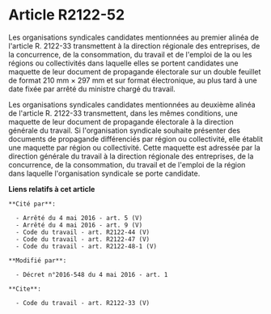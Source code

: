 # Article R2122-52

Les organisations syndicales candidates mentionnées au premier alinéa de l'article R. 2122-33 transmettent à la direction
régionale des entreprises, de la concurrence, de la consommation, du travail et de l'emploi de la ou les régions ou
collectivités dans laquelle elles se portent candidates une maquette de leur document de propagande électorale sur un double
feuillet de format 210 mm × 297 mm et sur format électronique, au plus tard à une date fixée par arrêté du ministre chargé du
travail. 

Les organisations syndicales candidates mentionnées au deuxième alinéa de l'article R. 2122-33 transmettent, dans les mêmes
conditions, une maquette de leur document de propagande électorale à la direction générale du travail. Si l'organisation
syndicale souhaite présenter des documents de propagande différenciés par région ou collectivité, elle établit une maquette
par région ou collectivité. Cette maquette est adressée par la direction générale du travail à la direction régionale des
entreprises, de la concurrence, de la consommation, du travail et de l'emploi de la région dans laquelle l'organisation
syndicale se porte candidate.

**Liens relatifs à cet article**

	**Cité par**:

	  - Arrêté du 4 mai 2016 - art. 5 (V)
	  - Arrêté du 4 mai 2016 - art. 9 (V)
	  - Code du travail - art. R2122-44 (V)
	  - Code du travail - art. R2122-47 (V)
	  - Code du travail - art. R2122-48-1 (V)

	**Modifié par**:

	  - Décret n°2016-548 du 4 mai 2016 - art. 1

	**Cite**:

	  - Code du travail - art. R2122-33 (V)
